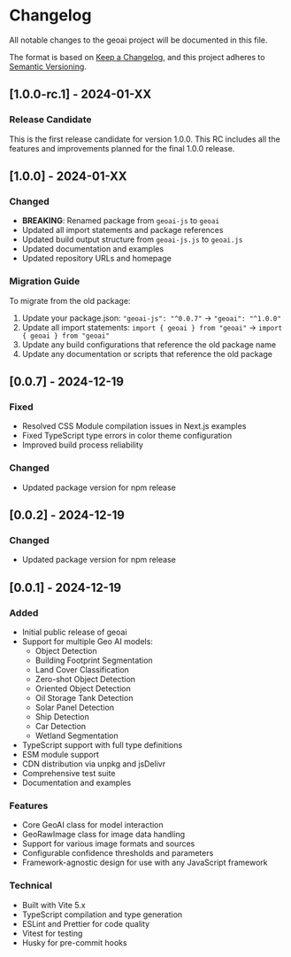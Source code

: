 # Changelog

All notable changes to the geoai project will be documented in this file.

The format is based on [Keep a Changelog](https://keepachangelog.com/en/1.0.0/),
and this project adheres to [Semantic Versioning](https://semver.org/spec/v2.0.0.html).

## [1.0.0-rc.1] - 2024-01-XX

### Release Candidate
This is the first release candidate for version 1.0.0. This RC includes all the features and improvements planned for the final 1.0.0 release.

## [1.0.0] - 2024-01-XX

### Changed
- **BREAKING**: Renamed package from `geoai-js` to `geoai`
- Updated all import statements and package references
- Updated build output structure from `geoai-js.js` to `geoai.js`
- Updated documentation and examples
- Updated repository URLs and homepage

### Migration Guide
To migrate from the old package:
1. Update your package.json: `"geoai-js": "^0.0.7"` → `"geoai": "^1.0.0"`
2. Update all import statements: `import { geoai } from "geoai"` → `import { geoai } from "geoai"`
3. Update any build configurations that reference the old package name
4. Update any documentation or scripts that reference the old package

## [0.0.7] - 2024-12-19

### Fixed

- Resolved CSS Module compilation issues in Next.js examples
- Fixed TypeScript type errors in color theme configuration
- Improved build process reliability

### Changed

- Updated package version for npm release

## [0.0.2] - 2024-12-19

### Changed

- Updated package version for npm release

## [0.0.1] - 2024-12-19

### Added

- Initial public release of geoai
- Support for multiple Geo AI models:
  - Object Detection
  - Building Footprint Segmentation
  - Land Cover Classification
  - Zero-shot Object Detection
  - Oriented Object Detection
  - Oil Storage Tank Detection
  - Solar Panel Detection
  - Ship Detection
  - Car Detection
  - Wetland Segmentation
- TypeScript support with full type definitions
- ESM module support
- CDN distribution via unpkg and jsDelivr
- Comprehensive test suite
- Documentation and examples

### Features

- Core GeoAI class for model interaction
- GeoRawImage class for image data handling
- Support for various image formats and sources
- Configurable confidence thresholds and parameters
- Framework-agnostic design for use with any JavaScript framework

### Technical

- Built with Vite 5.x
- TypeScript compilation and type generation
- ESLint and Prettier for code quality
- Vitest for testing
- Husky for pre-commit hooks
